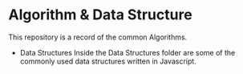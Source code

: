# Algorithm & Data Structure

This repository is a record of the common Algorithms.

- Data Structures
Inside the Data Structures folder are some of the commonly used data structures written in Javascript.